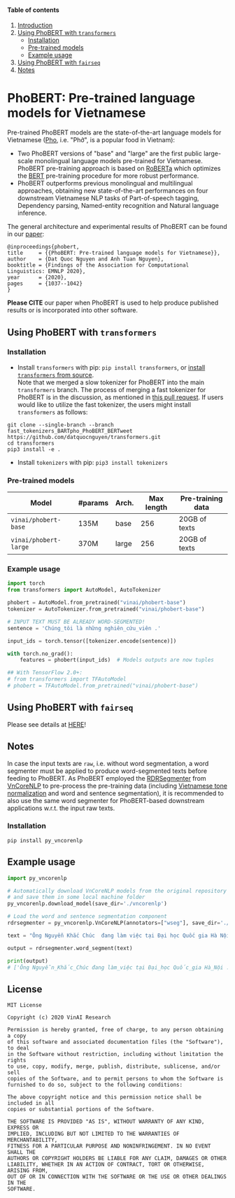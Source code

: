 
#### Table of contents
1. [Introduction](#introduction)
2. [Using PhoBERT with `transformers`](#transformers)
	- [Installation](#install2)
	- [Pre-trained models](#models2)
	- [Example usage](#usage2)
3. [Using PhoBERT with `fairseq`](#fairseq)
4. [Notes](#vncorenlp)

# <a name="introduction"></a> PhoBERT: Pre-trained language models for Vietnamese 

Pre-trained PhoBERT models are the state-of-the-art language models for Vietnamese ([Pho](https://en.wikipedia.org/wiki/Pho), i.e. "Phở", is a popular food in Vietnam): 

 - Two PhoBERT versions of "base" and "large" are the first public large-scale monolingual language models pre-trained for Vietnamese. PhoBERT pre-training approach is based on [RoBERTa](https://github.com/pytorch/fairseq/blob/master/examples/roberta/README.md)  which optimizes the [BERT](https://github.com/google-research/bert) pre-training procedure for more robust performance.
 - PhoBERT outperforms previous monolingual and multilingual approaches, obtaining new state-of-the-art performances on four downstream Vietnamese NLP tasks of Part-of-speech tagging, Dependency parsing, Named-entity recognition and Natural language inference.

The general architecture and experimental results of PhoBERT can be found in our [paper](https://www.aclweb.org/anthology/2020.findings-emnlp.92/):

    @inproceedings{phobert,
    title     = {{PhoBERT: Pre-trained language models for Vietnamese}},
    author    = {Dat Quoc Nguyen and Anh Tuan Nguyen},
    booktitle = {Findings of the Association for Computational Linguistics: EMNLP 2020},
    year      = {2020},
    pages     = {1037--1042}
    }

**Please CITE** our paper when PhoBERT is used to help produce published results or is incorporated into other software.

## <a name="transformers"></a> Using PhoBERT with `transformers` 

### Installation <a name="install2"></a>
- Install `transformers` with pip: `pip install transformers`, or [install `transformers` from source](https://huggingface.co/docs/transformers/installation#installing-from-source).  <br /> 
Note that we merged a slow tokenizer for PhoBERT into the main `transformers` branch. The process of merging a fast tokenizer for PhoBERT is in the discussion, as mentioned in [this pull request](https://github.com/huggingface/transformers/pull/17254#issuecomment-1133932067). If users would like to utilize the fast tokenizer, the users might install `transformers` as follows:


```
git clone --single-branch --branch fast_tokenizers_BARTpho_PhoBERT_BERTweet https://github.com/datquocnguyen/transformers.git
cd transformers
pip3 install -e .
```

- Install `tokenizers` with pip: `pip3 install tokenizers`

### Pre-trained models <a name="models2"></a>


Model | #params | Arch.	 | Max length | Pre-training data
---|---|---|---|---
`vinai/phobert-base` | 135M | base | 256 | 20GB  of texts
`vinai/phobert-large` | 370M | large | 256 | 20GB  of texts

### Example usage <a name="usage2"></a>

```python
import torch
from transformers import AutoModel, AutoTokenizer

phobert = AutoModel.from_pretrained("vinai/phobert-base")
tokenizer = AutoTokenizer.from_pretrained("vinai/phobert-base")

# INPUT TEXT MUST BE ALREADY WORD-SEGMENTED!
sentence = 'Chúng_tôi là những nghiên_cứu_viên .'  

input_ids = torch.tensor([tokenizer.encode(sentence)])

with torch.no_grad():
    features = phobert(input_ids)  # Models outputs are now tuples

## With TensorFlow 2.0+:
# from transformers import TFAutoModel
# phobert = TFAutoModel.from_pretrained("vinai/phobert-base")
```


## <a name="fairseq"></a> Using PhoBERT with `fairseq`

Please see details at [HERE](https://github.com/VinAIResearch/PhoBERT/blob/master/README_fairseq.md)!

## <a name="vncorenlp"></a> Notes 

In case the input texts are `raw`, i.e. without word segmentation, a word segmenter must be applied to produce word-segmented texts before feeding to PhoBERT. As PhoBERT employed the [RDRSegmenter](https://github.com/datquocnguyen/RDRsegmenter) from [VnCoreNLP](https://github.com/vncorenlp/VnCoreNLP) to pre-process the pre-training data (including [Vietnamese tone normalization](https://github.com/VinAIResearch/BARTpho/blob/main/VietnameseToneNormalization.md) and word and sentence segmentation), it is recommended to also use the same word segmenter for PhoBERT-based downstream applications w.r.t. the input raw texts.

### Installation

    pip install py_vncorenlp

## Example usage <a name="example"></a>

```python
import py_vncorenlp

# Automatically download VnCoreNLP models from the original repository
# and save them in some local machine folder
py_vncorenlp.download_model(save_dir='./vncorenlp')

# Load the word and sentence segmentation component
rdrsegmenter = py_vncorenlp.VnCoreNLP(annotators=["wseg"], save_dir='./vncorenlp')

text = "Ông Nguyễn Khắc Chúc  đang làm việc tại Đại học Quốc gia Hà Nội. Bà Lan, vợ ông Chúc, cũng làm việc tại đây."

output = rdrsegmenter.word_segment(text)

print(output)
# ['Ông Nguyễn_Khắc_Chúc đang làm_việc tại Đại_học Quốc_gia Hà_Nội .', 'Bà Lan , vợ ông Chúc , cũng làm_việc tại đây .']
```

## License
    
	MIT License

	Copyright (c) 2020 VinAI Research

	Permission is hereby granted, free of charge, to any person obtaining a copy
	of this software and associated documentation files (the "Software"), to deal
	in the Software without restriction, including without limitation the rights
	to use, copy, modify, merge, publish, distribute, sublicense, and/or sell
	copies of the Software, and to permit persons to whom the Software is
	furnished to do so, subject to the following conditions:

	The above copyright notice and this permission notice shall be included in all
	copies or substantial portions of the Software.

	THE SOFTWARE IS PROVIDED "AS IS", WITHOUT WARRANTY OF ANY KIND, EXPRESS OR
	IMPLIED, INCLUDING BUT NOT LIMITED TO THE WARRANTIES OF MERCHANTABILITY,
	FITNESS FOR A PARTICULAR PURPOSE AND NONINFRINGEMENT. IN NO EVENT SHALL THE
	AUTHORS OR COPYRIGHT HOLDERS BE LIABLE FOR ANY CLAIM, DAMAGES OR OTHER
	LIABILITY, WHETHER IN AN ACTION OF CONTRACT, TORT OR OTHERWISE, ARISING FROM,
	OUT OF OR IN CONNECTION WITH THE SOFTWARE OR THE USE OR OTHER DEALINGS IN THE
	SOFTWARE.
